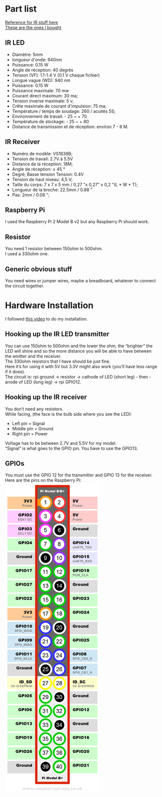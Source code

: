 # Part list
[Reference for IR stuff  here](https://www.amazon.fr/Eagles-infrarouge-%C3%A9metteur-r%C3%A9cepteur-VS1838B/dp/B07GPLBXWW/ref=sr_1_12?__mk_fr_FR=%C3%85M%C3%85%C5%BD%C3%95%C3%91&dchild=1&keywords=LED+Diode+Infrarouge&qid=1587315856&sr=8-12)  
[These are the ones I bought](https://www.amazon.fr/gp/product/B00EFOTJZE/ref=ppx_yo_dt_b_asin_title_o09_s00?ie=UTF8&psc=1)  

## IR LED
- Diamètre: 5mm
- longueur d'onde: 940nm
- Puissance: 0.15 W
- Angle de réception: 40 degrés
- Tension (VF): 1.1-1.4 V (0.1 V chaque fichier)
- Longue vague (WD): 940 nm
- Puissance: 0.15 W
- Puissance maximale: 70 mw
- Courant direct maximum: 30 ma;
- Tension inverse maximale: 5 v;
- Crête maximale de courant d'impulsion: 75 ma;
- Température / temps de soudage: 260 / acuités 5S;
- Environnement de travail: - 25 ~ + 70
- Température de stockage: - 25 ~ + 80
- Distance de transmission et de réception: environ 7 - 8 M.

## IR Receiver
- Numéro de modèle: VS1838B;
- Tension de travail: 2.7V à 5.5V
- Distance de la réception: 18M;
- Angle de réception: ± 45 °
- Degré; Basse tension Tension: 0.4V
- Tension de haut niveau: 4,5 V;
- Taille du corps: 7 x 7 x 5 mm / 0,27 "x 0,27" x 0,2 "(L * W * T);
- Longueur de la broche: 22.5mm / 0.88 "
- Pas: 2mm / 0.08 ";

## Raspberry Pi
I used the Raspberry Pi 2 Model B v2 but any Raspberry Pi should work.  

## Resistor
You need 1 resistor between 150ohm to 500ohm.  
I used a 330ohm one.  

## Generic obvious stuff
You need wires or jumper wires, maybe a breadboard, whatever to connect the circuit together.  

# Hardware Installation
I followed [this video](https://www.youtube.com/watch?v=TIbp7DzfOBM) to do my installation.  

## Hooking up the IR LED transmitter
You can use 150ohm to 500ohm and the lower the ohm, the “brighter” the LED will shine and so the  more distance you will be able to have between the emitter and the receiver.  
The 330ohm resistors that I have should be just fine.  
Here it’s for using it with 5V but 3.3V might also work (you’ll have less range if it does).  
The circuit is: rpi ground -> resistor -> cathode of LED (short leg) - then - anode of LED (long leg) -> rpi GPIO12.  

## Hooking up the IR receiver
You don’t need any resistors.  
While facing, (the face is the bulb side where you see the LED):  
- Left pin = Signal
- Middle pin = Ground
- Right pin = Power

Voltage has to be between 2.7V and 5.5V for my model.  
“Signal” is what goes to the GPIO pin. You have to use the GPIO13.  

## GPIOs
You must use the GPIO 12 for the transmitter and GPIO 13 for the receiver.  
Here are the pins on the Raspberry Pi:  
![gpio](gpio.png)
